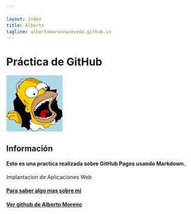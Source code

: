 ```yaml
---

layout: index
title: Alberto
tagline: albertomorenoacevedo.github.io
---
```

# Práctica de GitHub

![imagen](foto1.jpg) 
   
## Información
#### Esto es una practica realizada sobre GitHub Pages usando Markdown.
Implantacion de Aplicaciones Web

#### [Para saber algo mas sobre mi](/about)
#### [Ver github de Alberto Moreno](https://github.com/albertomorenoacevedo)
